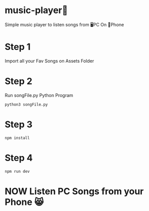 # music-player🎵
Simple music player to listen songs from 🖥️PC  On 📱Phone


# Step 1
Import all your Fav Songs on Assets Folder

# Step 2
Run songFile.py Python Program
```
python3 songFile.py
```
# Step 3
```
npm install
```
# Step 4
```
npm run dev
```

# NOW Listen PC Songs from your Phone 😸
